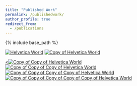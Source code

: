 ```yaml
---
title: "Published Work"
permalink: /publishedwork/
author_profile: true
redirect_from:
  - /publications
---
```


{% include base_path %}

[![Helvetica World](https://github.com/ads303/ads303.github.io/assets/108133717/7d6a230f-3e46-4c9c-a65b-280db0665fc8)](https://www.ahajournals.org/doi/10.1161/ATVBAHA.123.320367)
[![Copy of Helvetica World](https://github.com/ads303/ads303.github.io/assets/108133717/978b1c1c-41b5-4c9a-ab84-223df51dd856)](https://academic.oup.com/gigascience/article/doi/10.1093/gigascience/giad044/7217083)

[<![Copy of Copy of Helvetica World](https://github.com/ads303/ads303.github.io/assets/108133717/0d7d5f8c-774e-4ed9-83ba-3507b7218182)](https://doi.org:10.3389/fped.2023.1035576)
[![Copy of Copy of Copy of Helvetica World](https://github.com/ads303/ads303.github.io/assets/108133717/06935cf9-1af9-4339-af71-c64e6dfebc92)](https://www.iomcworld.org/articles/genetic-risk-factors-associated-with-sarscov2-susceptibility-in-multiethnic-populations-93385.html)
[![Copy of Copy of Copy of Copy of Helvetica World](https://github.com/ads303/ads303.github.io/assets/108133717/f7a99030-7a33-4777-84c2-4f47b308d7d4)](https://www.frontiersin.org/articles/10.3389/fcell.2020.586296/full)
[![Copy of Copy of Copy of Copy of Copy of Helvetica World](https://github.com/ads303/ads303.github.io/assets/108133717/1efc96f0-3ac3-49f5-b4c7-7a384c767857)](https://www.ahajournals.org/doi/10.1161/str.53.suppl_1.109) 


